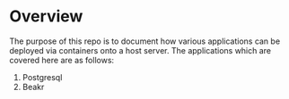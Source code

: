 # Overview

The purpose of this repo is to document how various applications can be deployed via containers onto a host server.  The applications which are covered here are as follows:

1. Postgresql
2. Beakr 

